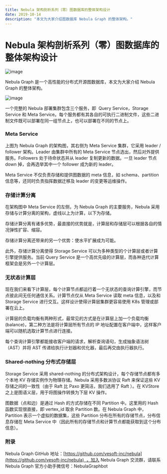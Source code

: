 ```yaml
---
title: Nebula 架构剖析系列（零）图数据库的整体架构设计
date: 2019-10-14
description: "本文为大家介绍图数据库 Nebula Graph 的整体架构。"
---
```


# Nebula 架构剖析系列（零）图数据库的整体架构设计

![image](https://nebula-blog.azureedge.net/nebula-blog/Architecture0001.png)

Nebula Graph 是一个高性能的分布式开源图数据库，本文为大家介绍 Nebula Graph 的整体架构。

![image](https://nebula-blog.azureedge.net/nebula-blog/Architecture0002.png)

一个完整的 Nebula 部署集群包含三个服务，即  Query Service，Storage Service 和 Meta Service。每个服务都有其各自的可执行二进制文件，这些二进制文件既可以部署在同一组节点上，也可以部署在不同的节点上。


### Meta Service
上图为 Nebula Graph 的架构图，其右侧为 Meta Service 集群，它采用 leader / follower 架构。Leader 由集群中所有的 Meta Service 节点选出，然后对外提供服务。Followers 处于待命状态并从 leader 复制更新的数据。一旦 leader 节点 down 掉，会再选举其中一个 follower 成为新的 leader。

Meta Service 不仅负责存储和提供图数据的 meta 信息，如 schema、partition 信息等，还同时负责指挥数据迁移及 leader 的变更等运维操作。


### 存储计算分离
在架构图中 Meta Service 的左侧，为 Nebula Graph 的主要服务，Nebula 采用存储与计算分离的架构，虚线以上为计算，以下为存储。

存储计算分离有诸多优势，最直接的优势就是，计算层和存储层可以根据各自的情况弹性扩容、缩容。

存储计算分离还带来的另一个优势：使水平扩展成为可能。

此外，存储计算分离使得 Storage Service 可以为多种类型的个计算层或者计算引擎提供服务。当前 Query Service 是一个高优先级的计算层，而各种迭代计算框架会是另外一个计算层。


### 无状态计算层

现在我们来看下计算层，每个计算节点都运行着一个无状态的查询计算引擎，而节点彼此间无任何通信关系。计算节点仅从 Meta Service 读取 meta 信息，以及和 Storage Service 进行交互。这样设计使得计算层集群更容易使用 K8s 管理或部署在云上。

计算层的负载均衡有两种形式，最常见的方式是在计算层上加一个负载均衡(balance)，第二种方法是将计算层所有节点的 IP 地址配置在客户端中，这样客户端可以随机选取计算节点进行连接。 

每个查询计算引擎都能接收客户端的请求，解析查询语句，生成抽象语法树（AST）并将 AST 传递给执行计划器和优化器，最后再交由执行器执行。


### Shared-nothing 分布式存储层
Storage Service 采用 shared-nothing 的分布式架构设计，每个存储节点都有多个本地 KV 存储实例作为物理存储。Nebula 采用多数派协议 Raft 来保证这些 KV 存储之间的一致性（由于 Raft 比 Paxo 更简洁，我们选用了 Raft ）。在 KVStore 之上是图语义层，用于将图操作转换为下层 KV 操作。

图数据（点和边）是通过 Hash 的方式存储在不同 Partition 中。这里用的 Hash 函数实现很直接，即 vertex_id 取余 Partition 数。在 Nebula Graph 中，Partition 表示一个虚拟的数据集，这些 Partition 分布在所有的存储节点，分布信息存储在 Meta Service 中（因此所有的存储节点和计算节点都能获取到这个分布信息）。

### 附录

Nebula  Graph GitHub 地址：[https://github.com/vesoft-inc/nebula](https://github.com/vesoft-inc/nebula)  ，加入 Nebula Graph 交流群，请联系 Nebula Graph 官方小助手微信号：NebulaGraphbot
